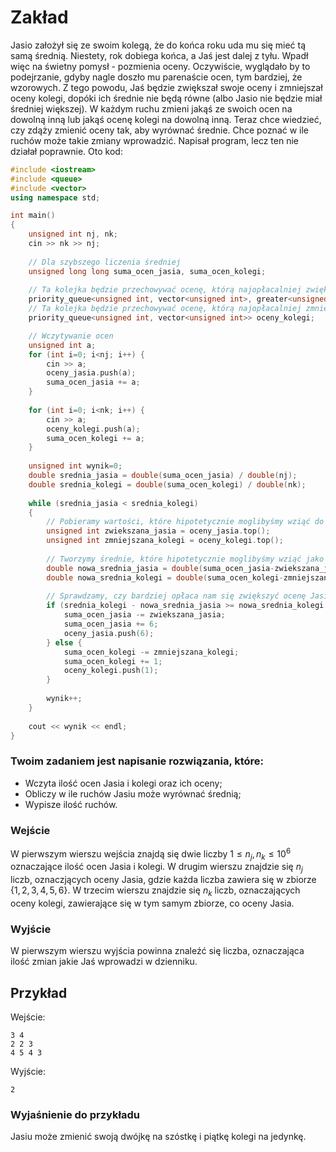 # Zakład

Jasio założył się ze swoim kolegą, że do końca roku uda mu się mieć tą samą średnią. Niestety, rok dobiega końca, a Jaś jest dalej z tyłu. Wpadł więc na świetny pomysł - pozmienia oceny. Oczywiście, wyglądało by to podejrzanie, gdyby nagle doszło mu parenaście ocen, tym bardziej, że wzorowych. Z tego powodu, Jaś będzie zwiększał swoje oceny i zmniejszał oceny kolegi, dopóki ich średnie nie będą równe (albo Jasio nie będzie miał średniej większej). W każdym ruchu zmieni jakąś ze swoich ocen na dowolną inną lub jakąś ocenę kolegi na dowolną inną. Teraz chce wiedzieć, czy zdąży zmienić oceny tak, aby wyrównać średnie. Chce poznać w ile ruchów może takie zmiany wprowadzić. Napisał program, lecz ten nie działał poprawnie. Oto kod:

```cpp
#include <iostream>
#include <queue>
#include <vector>
using namespace std;

int main()
{
	unsigned int nj, nk;
	cin >> nk >> nj;
	
	// Dla szybszego liczenia średniej
	unsigned long long suma_ocen_jasia, suma_ocen_kolegi;
	
	// Ta kolejka będzie przechowywać ocenę, którą najopłacalniej zwiększyć u Jasia
	priority_queue<unsigned int, vector<unsigned int>, greater<unsigned int>> oceny_jasia;
	// Ta kolejka będzie przechowywać ocenę, którą najopłacalniej zmniejsszyć u Kolegi
	priority_queue<unsigned int, vector<unsigned int>> oceny_kolegi;

	// Wczytywanie ocen
	unsigned int a;
	for (int i=0; i<nj; i++) {
		cin >> a;
		oceny_jasia.push(a);
		suma_ocen_jasia += a;
	}
	
	for (int i=0; i<nk; i++) {
		cin >> a;
		oceny_kolegi.push(a);
		suma_ocen_kolegi += a;
	}
	
	unsigned int wynik=0;
	double srednia_jasia = double(suma_ocen_jasia) / double(nj);
	double srednia_kolegi = double(suma_ocen_kolegi) / double(nk);
	
	while (srednia_jasia < srednia_kolegi)
	{
		// Pobieramy wartości, które hipotetycznie moglibyśmy wziąć do zmniejszenia/zwiększenia
		unsigned int zwiekszana_jasia = oceny_jasia.top();
		unsigned int zmniejszana_kolegi = oceny_kolegi.top();
		
		// Tworzymy średnie, które hipotetycznie moglibyśmy wziąć jako nowe średnie
		double nowa_srednia_jasia = double(suma_ocen_jasia-zwiekszana_jasia+6) / double(nj);
		double nowa_srednia_kolegi = double(suma_ocen_kolegi-zmniejszana_kolegi+1) / double(nk);
		
		// Sprawdzamy, czy bardziej opłaca nam się zwiększyć ocenę Jasia, czy zmniejszyć ocenę kolegi
		if (srednia_kolegi - nowa_srednia_jasia >= nowa_srednia_kolegi - srednia_jasia) {
			suma_ocen_jasia -= zwiekszana_jasia;
			suma_ocen_jasia += 6;
			oceny_jasia.push(6);
		} else {
			suma_ocen_kolegi -= zmniejszana_kolegi;
			suma_ocen_kolegi += 1;
			oceny_kolegi.push(1);
		}
		
		wynik++;
	}
	
	cout << wynik << endl;
}
```

### Twoim zadaniem jest napisanie rozwiązania, które:

- Wczyta ilość ocen Jasia i kolegi oraz ich oceny;
- Obliczy w ile ruchów Jasiu może wyrównać średnią;
- Wypisze ilość ruchów.

### Wejście

W pierwszym wierszu wejścia znajdą się dwie liczby $1 \le n_j,n_k \le 10^6$ oznaczające ilość ocen Jasia i kolegi. W drugim wierszu znajdzie się $n_j$ liczb, oznaczjących oceny Jasia, gdzie każda liczba zawiera się w zbiorze $\lbrace1, 2, 3, 4, 5, 6 \rbrace$. W trzecim wierszu znajdzie się $n_k$ liczb, oznaczających oceny kolegi, zawierające się w tym samym zbiorze, co oceny Jasia.

### Wyjście

W pierwszym wierszu wyjścia powinna znaleźć się liczba, oznaczająca ilość zmian jakie Jaś wprowadzi w dzienniku.

## Przykład

Wejście:

```
3 4
2 2 3
4 5 4 3
```

Wyjście:

```
2
```

### Wyjaśnienie do przykładu

Jasiu może zmienić swoją dwójkę na szóstkę i piątkę kolegi na jedynkę.